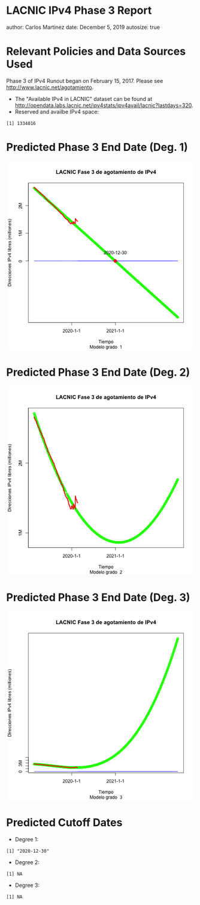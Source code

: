 LACNIC IPv4 Phase 3 Report
========================================================
author: Carlos Martinez
date: December 5, 2019
autosize: true

Relevant Policies and Data Sources Used 
========================================================

Phase 3 of IPv4 Runout began on February 15, 2017. Please see <http://www.lacnic.net/agotamiento>.

- The "Available IPv4 in LACNIC" dataset can be found at <http://opendata.labs.lacnic.net/ipv4stats/ipv4avail/lacnic?lastdays=320>.
- Reserved and availbe IPv4 space: 

```
[1] 1334016
```


Predicted Phase 3 End Date (Deg. 1)
========================================================

![plot of chunk unnamed-chunk-2](LACNIC_IPv4_F3_Report-figure/unnamed-chunk-2-1.png)

Predicted Phase 3 End Date (Deg. 2)
========================================================

![plot of chunk unnamed-chunk-3](LACNIC_IPv4_F3_Report-figure/unnamed-chunk-3-1.png)

Predicted Phase 3 End Date (Deg. 3)
========================================================

![plot of chunk unnamed-chunk-4](LACNIC_IPv4_F3_Report-figure/unnamed-chunk-4-1.png)

Predicted Cutoff Dates
========================================================

- Degree 1:

```
[1] "2020-12-30"
```

- Degree 2:

```
[1] NA
```

- Degree 3:

```
[1] NA
```


